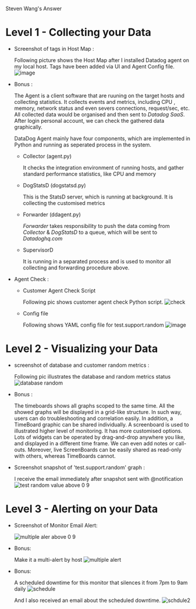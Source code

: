 Steven Wang's Answer

# Level 1 - Collecting your Data

+ Screenshot of tags in Host Map :

    Following picture shows the Host Map after I installed Datadog agent on my local host. Tags have been added via UI and Agent Config file.
    ![image](https://user-images.githubusercontent.com/8587006/28491447-1ecbe354-6f35-11e7-9c43-233710acb87f.png)

+ Bonus :

    The Agent is a client software that are ruuning on the target hosts and collecting statistics. It collects events and metrics, including CPU , memory, network status and even severs connections, request/sec, etc. All collected data would be organised and then sent to *Datadog SaaS*. After login personal account, we can check the gathered data graphically. 

    DataDog Agent mainly have four components, which are implemented in Python and running as seperated process in the system.
    + Collector (agent.py)
        
        It checks the integration environment of running hosts, and gather standard performance statistics, like CPU and memory
    + DogStatsD (dogstatsd.py)

        This is the StatsD server, which is running at background. It is collecting the customised metrics

    + Forwarder (ddagent.py)

        *Forwarder* takes responsibility to push the data coming from *Collector* & *DogStatsD* to a queue, which will be sent to *Datadoghq.com*
    
    + SupervisorD

        It is running in a separated process and is used to monitor all collecting and forwarding procedure above.

+ Agent Check :
  + Customer Agent Check Script

    Following pic shows customer agent check Python script.
    ![check](https://user-images.githubusercontent.com/8587006/28492654-9f45a8e8-6f4a-11e7-8802-bf277a3478d5.JPG)

  + Config file

    Following shows YAML config file for test.support.random
    ![image](https://user-images.githubusercontent.com/8587006/28491906-668aafe8-6f3c-11e7-8188-5a2a8c9afc02.png)
# Level 2 - Visualizing your Data
+ screenshot of database and customer random metrics : 
    
    Following pic illustrates the database and random metrics status
    ![database random](https://user-images.githubusercontent.com/8587006/28491959-258ffc72-6f3d-11e7-9267-0c6c2e800d1b.JPG)
    
+ Bonus : 
    
    The timeboards shows all graphs scoped to the same time. All the showed graphs will be displayed in a grid-like structure. In such way, users can do troubleshooting and correlation easily. In addition, a TimeBoard graphic can be shared individually. A screenboard is used to illustrated higher level of monitoring. It has more customised options. Lots of widgets can be operated by drag-and-drop anywhere you like, and displayed in a different time frame. We can even add notes or call-outs. Moreover, live ScreenBoards can be easily shared as read-only with others, whereas TimeBoards cannot.

+ Screenshot snapshot of 'test.support.random' graph :
    
    I receive the email immediately after snapshot sent with @notification
    ![test random value above 0 9](https://user-images.githubusercontent.com/8587006/28491913-86ecbd9e-6f3c-11e7-9ca3-96a06f82919a.jpg)

# Level 3 - Alerting on your Data
+ Screenshot of Monitor Email Alert:

    ![multiple aler above 0 9](https://user-images.githubusercontent.com/8587006/28492058-f91cdab4-6f3e-11e7-86a8-e2c64476976b.jpg)
+ Bonus:

    Make it a multi-alert by host
    ![multiple alert](https://user-images.githubusercontent.com/8587006/28491983-9d9bf2de-6f3d-11e7-87b8-244b04ab305f.JPG)

+ Bonus:

    A scheduled downtime for this monitor that silences it from 7pm to 9am daily
    ![schedule](https://user-images.githubusercontent.com/8587006/28492019-4acb19e4-6f3e-11e7-86b3-d15a27259553.JPG)

    And I also received an email about the scheduled downtime.
    ![schdule2](https://user-images.githubusercontent.com/8587006/28492045-ca4398c2-6f3e-11e7-8bf0-735506316840.JPG)




